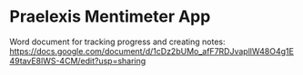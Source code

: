 # Praelexis Mentimeter App

Word document for tracking progress and creating notes: https://docs.google.com/document/d/1cDz2bUMo_afF7RDJvapllW48O4g1E49tavE8lWS-4CM/edit?usp=sharing

